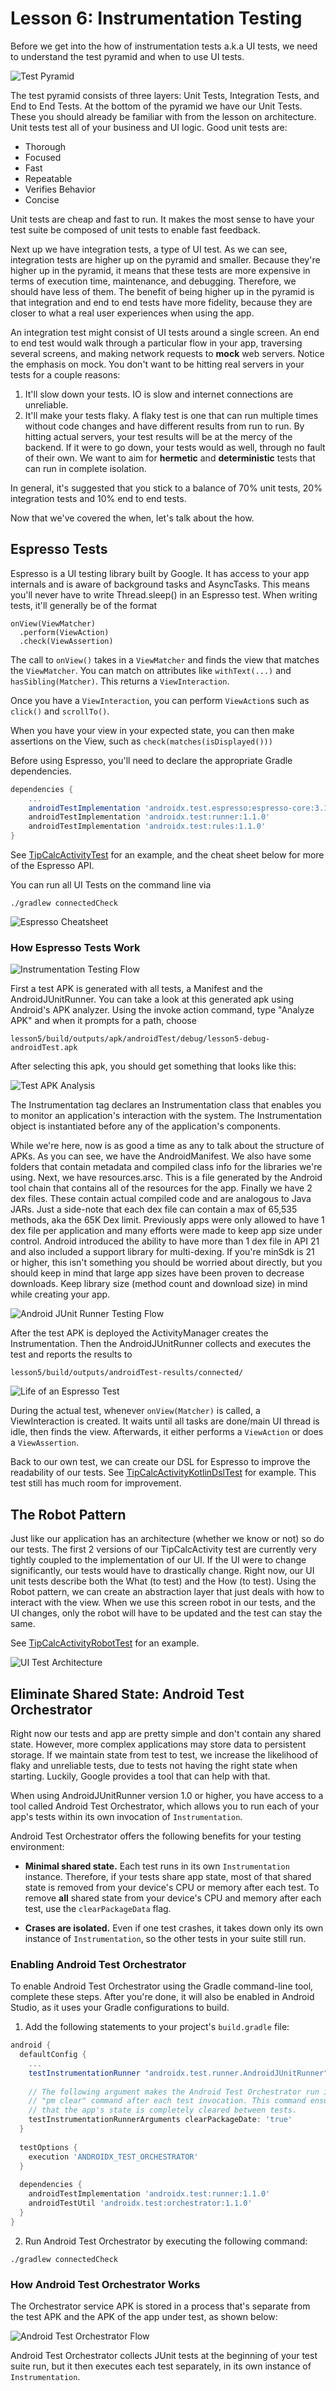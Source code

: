 # Lesson 6: Instrumentation Testing

Before we get into the how of instrumentation tests a.k.a UI tests, we need to understand the test
pyramid and when to use UI tests.

![Test Pyramid][test-pyramid]

The test pyramid consists of three layers: Unit Tests, Integration Tests, and End to End Tests.
At the bottom of the pyramid we have our Unit Tests. These you should already be familiar with from
the lesson on architecture. Unit tests test all of your business and UI logic. Good unit tests are:

 * Thorough
 * Focused
 * Fast
 * Repeatable
 * Verifies Behavior
 * Concise
 
Unit tests are cheap and fast to run. It makes the most sense to have your test suite be composed
of unit tests to enable fast feedback.

Next up we have integration tests, a type of UI test. As we can see, integration tests are higher
up on the pyramid and smaller. Because they're higher up in the pyramid, it means that these tests
are more expensive in terms of execution time, maintenance, and debugging. Therefore, we should
have less of them. The benefit of being higher up in the pyramid is that integration and end to end
tests have more fidelity, because they are closer to what a real user experiences when using the app.

An integration test might consist of UI tests around a single screen. An end to end test would walk
through a particular flow in your app, traversing several screens, and making network requests to
**mock** web servers. Notice the emphasis on mock. You don't want to be hitting real servers in
your tests for a couple reasons:

  1. It'll slow down your tests. IO is slow and internet connections are unreliable.
  2. It'll make your tests flaky. A flaky test is one that can run multiple times without code
     changes and have different results from run to run. By hitting actual servers, your test
     results will be at the mercy of the backend. If it were to go down, your tests would as well,
     through no fault of their own. We want to aim for **hermetic** and **deterministic** tests
     that can run in complete isolation.
     
In general, it's suggested that you stick to a balance of 70% unit tests, 20% integration tests and
10% end to end tests.

Now that we've covered the when, let's talk about the how.

## Espresso Tests

Espresso is a UI testing library built by Google. It has access to your app internals and is aware
of background tasks and AsyncTasks. This means you'll never have to write Thread.sleep() in an
Espresso test. When writing tests, it'll generally be of the format

```
onView(ViewMatcher)
  .perform(ViewAction)
  .check(ViewAssertion)
```

The call to `onView()` takes in a `ViewMatcher` and finds the view that matches the `ViewMatcher`. You can
match on attributes like `withText(...)` and `hasSibling(Matcher)`. This returns a 
`ViewInteraction`. 

Once you have a `ViewInteraction`, you can perform `ViewAction`s such as
`click()` and `scrollTo()`.

When you have your view in your expected state, you can then make assertions on the View, such as
`check(matches(isDisplayed()))`

Before using Espresso, you'll need to declare the appropriate Gradle dependencies.

```groovy
dependencies {
    ...
    androidTestImplementation 'androidx.test.espresso:espresso-core:3.1.0'
    androidTestImplementation 'androidx.test:runner:1.1.0'
    androidTestImplementation 'androidx.test:rules:1.1.0'
}
```

See [TipCalcActivityTest] for an example, and the cheat sheet below for more of the Espresso API.

You can run all UI Tests on the command line via

```
./gradlew connectedCheck
```

![Espresso Cheatsheet][espresso-cheatsheet]

### How Espresso Tests Work

![Instrumentation Testing Flow][instrumentation_testing_flow]

First a test APK is generated with all tests, a Manifest and the AndroidJUnitRunner. You can take a
look at this generated apk using Android's APK analyzer. Using the invoke action command, type 
"Analyze APK" and when it prompts for a path, choose 

```
lesson5/build/outputs/apk/androidTest/debug/lesson5-debug-androidTest.apk
```

After selecting this apk, you should get something that looks like this:

![Test APK Analysis][test_apk_analysis]

The Instrumentation tag declares an Instrumentation class that enables you to monitor an
application's interaction with the system. The Instrumentation object is instantiated before any of
the application's components.

While we're here, now is as good a time as any to talk about the structure of APKs. As you can see,
we have the AndroidManifest. We also have some folders that contain metadata and compiled class info
for the libraries we're using. Next, we have resources.arsc. This is a file generated by the Android
tool chain that contains all of the resources for the app. Finally we have 2 dex files. These
contain actual compiled code and are analogous to Java JARs. Just a side-note that each dex file can
contain a max of 65,535 methods, aka the 65K Dex limit. Previously apps were only allowed to have 1
dex file per application and many efforts were made to keep app size under control. Android 
introduced the ability to have more than 1 dex file in API 21 and also included a support library 
for multi-dexing. If you're minSdk is 21 or higher, this isn't something you should be worried about
directly, but you should keep in mind that large app sizes have been proven to decrease downloads. 
Keep library size (method count and download size) in mind while creating your app.

![Android JUnit Runner Testing Flow][JUnitTestRunnerFlow]

After the test APK is deployed the ActivityManager creates the Instrumentation. Then the 
AndroidJUnitRunner collects and executes the test and reports the results to 

```
lesson5/build/outputs/androidTest-results/connected/
```

![Life of an Espresso Test][life_of_espresso_test]

During the actual test, whenever `onView(Matcher)` is called, a ViewInteraction is created. It waits
until all tasks are done/main UI thread is idle, then finds the view. Afterwards, it either performs
a `ViewAction` or does a `ViewAssertion`.

Back to our own test, we can create our DSL for Espresso to improve the readability of our tests.
See [TipCalcActivityKotlinDslTest] for example. This test still has much room for improvement.

## The Robot Pattern
 
Just like our application has an architecture (whether we know or not) so do our tests. The first 2
versions of our TipCalcActivity test are currently very tightly coupled to the implementation of our
UI. If the UI were to change significantly, our tests would have to drastically change. Right now,
our UI unit tests describe both the What (to test) and the How (to test). Using the Robot pattern,
we can create an abstraction layer that just deals with how to interact with the view. When we use
this screen robot in our tests, and the UI changes, only the robot will have to be updated and the 
test can stay the same.

See [TipCalcActivityRobotTest] for an example.

![UI Test Architecture][ui_test_architecture]

## Eliminate Shared State: Android Test Orchestrator

Right now our tests and app are pretty simple and don't contain any shared state. However, more 
complex applications may store data to persistent storage. If we maintain state from test to test,
we increase the likelihood of flaky and unreliable tests, due to tests not having the right state 
when starting. Luckily, Google provides a tool that can help with that.

When using AndroidJUnitRunner version 1.0 or higher, you have access to a tool called Android Test
Orchestrator, which allows you to run each of your app's tests within its own invocation of 
`Instrumentation`.

Android Test Orchestrator offers the following benefits for your testing environment:

  * **Minimal shared state.** Each test runs in its own `Instrumentation` instance. Therefore, if 
      your tests share app state, most of that shared state is removed from your device's CPU or 
      memory after each test. To remove **all** shared state from your device's CPU and memory after
      each test, use the `clearPackageData` flag.
      
  * **Crases are isolated.** Even if one test crashes, it takes down only its own instance of 
      `Instrumentation`, so the other tests in your suite still run.
      
### Enabling Android Test Orchestrator

To enable Android Test Orchestrator using the Gradle command-line tool, complete these steps. After 
you're done, it will also be enabled in Android Studio, as it uses your Gradle configurations to 
build. 

1. Add the following statements to your project's `build.gradle` file:

```groovy
android {
  defaultConfig {
    ...
    testInstrumentationRunner "androidx.test.runner.AndroidJUnitRunner"
    
    // The following argument makes the Android Test Orchestrator run its
    // "pm clear" command after each test invocation. This command ensures
    // that the app's state is completely cleared between tests.
    testInstrumentationRunnerArguments clearPackageDate: 'true'
  }
  
  testOptions {
    execution 'ANDROIDX_TEST_ORCHESTRATOR'
  }
  
  dependencies {
    androidTestImplementation 'androidx.test:runner:1.1.0'
    androidTestUtil 'androidx.test:orchestrator:1.1.0'
  }
}
```

2. Run Android Test Orchestrator by executing the following command:

```
./gradlew connectedCheck
```

### How Android Test Orchestrator Works

The Orchestrator service APK is stored in a process that's separate from the test APK and the APK of
the app under test, as shown below:

![Android Test Orchestrator Flow][android_test_orchestrator_flow]

Android Test Orchestrator collects JUnit tests at the beginning of your test suite run, but it then
executes each test separately, in its own instance of `Instrumentation`.
 
[test-pyramid]: test_pyramid.png "test-pyramid"
[espresso-cheatsheet]: espresso-cheatsheet.png "espresso-cheatsheet"
[TipCalcActivityTest]: ../lesson5/src/androidTest/java/com/orobator/helloandroid/lesson5/TipCalcActivityTest.kt
[instrumentation_testing_flow]: instrumentation_testing_flow.png "instrumentation-testing-flow"
[test_apk_analysis]: test_apk_analysis.png "test-apk-analysis"
[JUnitTestRunnerFlow]: AndroidJUnitRunnerTestingFlow.png "AndroidJUnitRunnerTestingFlow"
[life_of_espresso_test]: life_of_espresso_test.png "life_of_espresso_test"
[TipCalcActivityKotlinDslTest]: ../lesson5/src/androidTest/java/com/orobator/helloandroid/lesson5/TipCalcActivityKotlinDslTest.kt
[ui_test_architecture]: ui_test_architecture.png "ui-test-architecture"
[TipCalcActivityRobotTest]: ../lesson5/src/androidTest/java/com/orobator/helloandroid/lesson5/TipCalcActivityRobotTest.kt
[android_test_orchestrator_flow]: android_test_orchestrator_flow.png "android_test_orchestrator_flow"